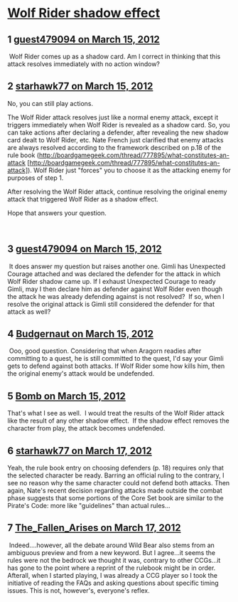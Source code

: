 # [Wolf Rider shadow effect](https://community.fantasyflightgames.com/topic/61863-wolf-rider-shadow-effect/)

## 1 [guest479094 on March 15, 2012](https://community.fantasyflightgames.com/topic/61863-wolf-rider-shadow-effect/?do=findComment&comment=605806)

 Wolf Rider comes up as a shadow card. Am I correct in thinking that this attack resolves immediately with no action window?

## 2 [starhawk77 on March 15, 2012](https://community.fantasyflightgames.com/topic/61863-wolf-rider-shadow-effect/?do=findComment&comment=605808)

No, you can still play actions.

The Wolf Rider attack resolves just like a normal enemy attack, except it triggers immediately when Wolf Rider is revealed as a shadow card. So, you can take actions after declaring a defender, after revealing the new shadow card dealt to Wolf Rider, etc. Nate French just clarified that enemy attacks are always resolved according to the framework described on p.18 of the rule book (http://boardgamegeek.com/thread/777895/what-constitutes-an-attack [http://boardgamegeek.com/thread/777895/what-constitutes-an-attack]). Wolf Rider just "forces" you to choose it as the attacking enemy for purposes of step 1.

After resolving the Wolf Rider attack, continue resolving the original enemy attack that triggered Wolf Rider as a shadow effect.

Hope that answers your question.

 

## 3 [guest479094 on March 15, 2012](https://community.fantasyflightgames.com/topic/61863-wolf-rider-shadow-effect/?do=findComment&comment=605813)

 It does answer my question but raises another one. Gimli has Unexpected Courage attached and was declared the defender for the attack in which Wolf Rider shadow came up. If I exhaust Unexpected Courage to ready Gimli, may I then declare him as defender against Wolf Rider even though the attack he was already defending against is not resolved?  If so, when I resolve the original attack is Gimli still considered the defender for that attack as well?

## 4 [Budgernaut on March 15, 2012](https://community.fantasyflightgames.com/topic/61863-wolf-rider-shadow-effect/?do=findComment&comment=606040)

 Ooo, good question. Considering that when Aragorn readies after committing to a quest, he is still committed to the quest, I'd say your Gimli gets to defend against both attacks. If Wolf Rider some how kills him, then the original enemy's attack would be undefended.

## 5 [Bomb on March 15, 2012](https://community.fantasyflightgames.com/topic/61863-wolf-rider-shadow-effect/?do=findComment&comment=606049)

That's what I see as well.  I would treat the results of the Wolf Rider attack like the result of any other shadow effect.  If the shadow effect removes the character from play, the attack becomes undefended.

## 6 [starhawk77 on March 17, 2012](https://community.fantasyflightgames.com/topic/61863-wolf-rider-shadow-effect/?do=findComment&comment=606542)

Yeah, the rule book entry on choosing defenders (p. 18) requires only that the selected character be ready. Barring an official ruling to the contrary, I see no reason why the same character could not defend both attacks. Then again, Nate's recent decision regarding attacks made outside the combat phase suggests that some portions of the Core Set book are similar to the Pirate's Code: more like "guidelines" than actual rules...

## 7 [The_Fallen_Arises on March 17, 2012](https://community.fantasyflightgames.com/topic/61863-wolf-rider-shadow-effect/?do=findComment&comment=606653)

 Indeed....however, all the debate around Wild Bear also stems from an ambiguous preview and from a new keyword. But I agree...it seems the rules were not the bedrock we thought it was, contrary to other CCGs...it has gone to the point where a reprint of the rulebook might be in order. Afterall, when I started playing, I was already a CCG player so I took the initiative of reading the FAQs and asking questions about specific timing issues. This is not, however's, everyone's reflex.

